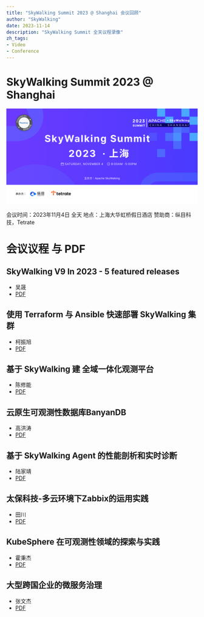 ```yaml
---
title: "SkyWalking Summit 2023 @ Shanghai 会议回顾"
author: "SkyWalking"
date: 2023-11-14
description: "SkyWalking Summit 全天议程录像"
zh_tags:
- Video
- Conference
---
```


# SkyWalking Summit 2023 @ Shanghai
<img src="banner.jpg">

会议时间：2023年11月4日 全天
地点：上海大华虹桥假日酒店
赞助商：纵目科技，Tetrate

# 会议议程 与 PDF

## SkyWalking V9 In 2023 - 5 featured releases
* 吴晟
* [PDF](wu_sheng.pdf)


## 使用 Terraform 与 Ansible 快速部署 SkyWalking 集群   
* 柯振旭
* [PDF](ke_zhenxu.pdf)


##  基于 SkyWalking 建 全域一体化观测平台        
* 陈修能
* [PDF](chen_xiuneng.pdf)


## 云原生可观测性数据库BanyanDB            
* 高洪涛
* [PDF](gao_hongtao.pdf)


## 基于 SkyWalking Agent 的性能剖析和实时诊断      
* 陆家靖
* [PDF](lu_jiajing.pdf)


## 太保科技-多云环境下Zabbix的运用实践         
* 田川
* [PDF](tian_chuan.pdf)


## KubeSphere 在可观测性领域的探索与实践        
* 霍秉杰
* [PDF](huo_bingjie.pdf)

## 大型跨国企业的微服务治理               
* 张文杰
* [PDF](zhang_wenjie.pdf)
